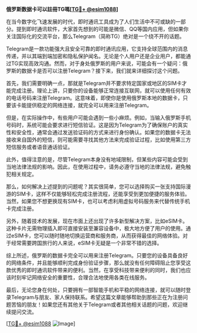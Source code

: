 **俄罗斯数据卡可以註冊TG嗎[[TG💪+ @esim1088](https://t.me/s/esim1088)]**

在当今数字化飞速发展的时代，即时通讯工具成为了人们生活中不可或缺的一部分。提到即时通讯软件，大家首先想到的可能是微信、QQ等国内应用，但如果你关注国际化的交流平台，那么Telegram（简称TG）绝对是一个绕不开的话题。

Telegram是一款功能强大且安全可靠的即时通讯应用，它支持全球范围内的消息传递，并以其端到端加密和隐私保护闻名。无论是个人用户还是企业用户，都能通过TG实现高效沟通。然而，对于身处俄罗斯的用户来说，可能会有一个疑问：俄罗斯的数据卡是否可以注册Telegram？接下来，我们就来详细探讨这个问题。

首先，我们需要明确一点，那就是Telegram并不要求特定国家或地区的SIM卡才能完成注册。理论上讲，只要你的设备能够正常连接互联网，就可以使用任何有效的电话号码来注册Telegram。这意味着，即使你是使用俄罗斯本地的数据卡，只要该卡能提供稳定的网络连接，就完全可以用来注册Telegram。

但是，在实际操作中，有些用户可能会遇到一些小麻烦。例如，当输入俄罗斯手机号码时，系统可能会要求进行短信验证。这是因为Telegram为了确保账户的真实性和安全性，通常会通过发送验证码的方式来进行身份确认。如果您的数据卡无法接收来自国外的短信，则可能需要寻找其他方法来完成验证过程，比如使用第三方短信服务或者语音通话验证。

此外，值得注意的是，尽管Telegram本身没有地域限制，但某些内容可能会受到当地法律法规的影响。因此，在使用过程中，请务必遵守当地的法律法规，避免触犯相关规定。

那么，如何解决上述提到的问题呢？其实很简单，您可以选择购买一张支持国际漫游的SIM卡，这样不仅能够轻松完成注册流程，还能享受到更加便捷的服务体验。当然，如果您不想更换现有SIM卡，也可以考虑利用虚拟号码服务来代替传统手机卡完成注册。

另外，随着技术的发展，现在市面上还出现了许多新型解决方案，比如eSIM卡。这种卡片无需物理插入即可直接安装至兼容设备中，极大地方便了用户的使用。通过eSIM卡，您可以随时随地切换运营商和服务商，从而获得最佳的网络体验。对于经常需要跨国旅行的人来说，eSIM卡无疑是一个非常不错的选择。

综上所述，俄罗斯的数据卡完全可以用来注册Telegram。只要您的设备具备良好的网络条件，并且能够顺利完成身份验证步骤，那么就没有任何障碍阻止您享受这款优秀的即时通讯软件带来的便利。当然，在享受科技带来便利的同时，我们也应该时刻牢记网络安全的重要性，合理合法地使用各类在线服务。

最后，无论您身在何处，只要拥有一部智能手机和平稳的网络连接，就可以随时登录Telegram与朋友、家人保持联系。希望这篇文章能够帮助到那些正在为注册问题苦恼的朋友！如果您还有其他关于Telegram或者其他相关话题的问题，欢迎继续提问交流。

[[TG💪+ @esim1088](https://t.me/s/esim1088) ![Image](https://i.postimg.cc/4NQfJmqS/Snipaste-2025-05-13-00-14-12.png)]
